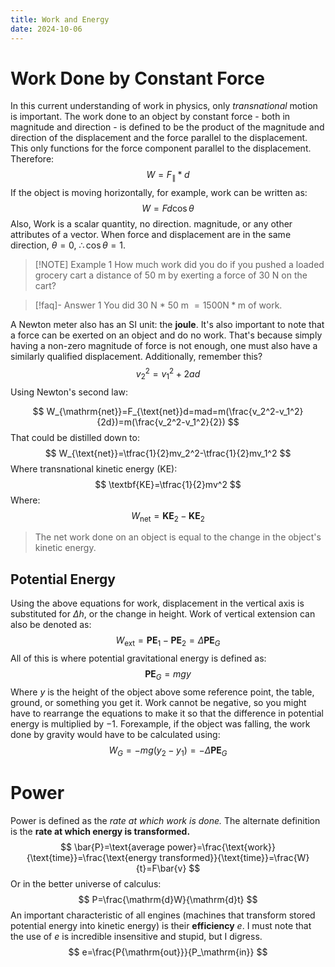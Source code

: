 ```yaml
---
title: Work and Energy
date: 2024-10-06
---
```


# Work Done by Constant Force

In this current understanding of work in physics, only *transnational* motion is important. The work done to an object by constant force - both in magnitude and direction - is defined to be the product of the magnitude and direction of the displacement and the force parallel to the displacement. This only functions for the force component parallel to the displacement. Therefore:
$$
W=F_\parallel*d 
$$
If the object is moving horizontally, for example, work can be written as:
$$
W=Fd\cos\theta 
$$
Also, Work is a scalar quantity, no direction. magnitude, or any other attributes of a vector. When force and displacement are in the same direction, $\theta=0$, $\therefore \cos\theta=1$.


> [!NOTE] Example 1 
>   How much work did you do if you pushed a loaded grocery cart a distance of $50$ m by exerting a force of $30$ N on the cart?

> [!faq]- Answer 1 
> You did $30$ N $*$ $50$ m $=1500 \mathrm{N}*\mathrm{m}$ of work. 

A Newton meter also has an SI unit: the **joule**. It's also important to note that a force can be exerted on an object and do no work. That's because simply having a non-zero magnitude of force is not enough, one must also have a similarly qualified displacement. Additionally, remember this?
$$
v_2^2=v_1^2+2ad
$$
Using Newton's second law:

$$
W_{\mathrm{net}}=F_{\text{net}}d=mad=m(\frac{v_2^2-v_1^2}{2d})=m(\frac{v_2^2-v_1^2}{2})
$$ 
That could be distilled down to:
$$
W_{\text{net}}=\tfrac{1}{2}mv_2^2-\tfrac{1}{2}mv_1^2 
$$
Where transnational kinetic energy (KE):
$$
\textbf{KE}=\tfrac{1}{2}mv^2 
$$
Where: 
$$
W_{\text{net}}=\textbf{KE}_2-\textbf{KE}_2
$$

>   The net work done on an object is equal to the change in the object's kinetic energy.

## Potential Energy 

Using the above equations for work, displacement in the vertical axis is substituted for $\Delta h$, or the change in height. Work of vertical extension can also be denoted as:
$$
W_{\mathrm{ext}}=\textbf{PE}_1-\textbf{PE}_2=\Delta\textbf{PE}_G
$$
All of this is where potential gravitational energy is defined as:
$$
\textbf{PE}_G=mgy
$$
Where $y$ is the height of the object above some reference point, the table, ground, or something you get it. Work cannot be negative, so you might have to rearrange the equations to make it so that the difference in potential energy is multiplied by $-1$. Forexample, if the object was falling, the work done by gravity would have to be calculated using: 
$$
W_G=-mg(y_2-y_1)=-\Delta\textbf{PE}_G
$$

# Power 
Power is defined as the *rate at which work is done.* The alternate definition is the **rate at which energy is transformed.** 
$$
\bar{P}=\text{average power}=\frac{\text{work}}{\text{time}}=\frac{\text{energy transformed}}{\text{time}}=\frac{W}{t}=F\bar{v}
$$
Or in the better universe of calculus:
$$
P=\frac{\mathrm{d}W}{\mathrm{d}t}
$$
An important characteristic of all engines (machines that transform stored potential energy into kinetic energy) is their **efficiency** $e$. I must note that the use of $e$ is incredible insensitive and stupid, but I digress. 
$$
e=\frac{P{\mathrm{out}}}{P_\mathrm{in}}
$$
